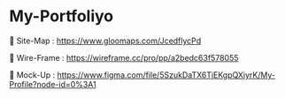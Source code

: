 # My-Portfoliyo

💫 Site-Map   :  https://www.gloomaps.com/JcedflycPd

💫 Wire-Frame :  https://wireframe.cc/pro/pp/a2bedc63f578055

💫 Mock-Up    :  https://www.figma.com/file/5SzukDaTX6TjEKgpQXiyrK/My-Profile?node-id=0%3A1
